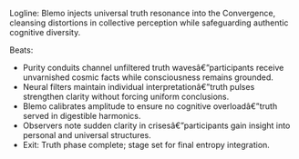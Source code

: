 ﻿---
series: 3
novella: 5
file: S3N5_CH06
type: chapter
pov: Blemo
setting: Purity resonance chamber - truth infusion
word_target_min: 1201
word_target_max: 2299
status: outline
---
Logline: Blemo injects universal truth resonance into the Convergence, cleansing distortions in collective perception while safeguarding authentic cognitive diversity.

Beats:
- Purity conduits channel unfiltered truth wavesâ€”participants receive unvarnished cosmic facts while consciousness remains grounded.
- Neural filters maintain individual interpretationâ€”truth pulses strengthen clarity without forcing uniform conclusions.
- Blemo calibrates amplitude to ensure no cognitive overloadâ€”truth served in digestible harmonics.
- Observers note sudden clarity in crisesâ€”participants gain insight into personal and universal structures.
- Exit: Truth phase complete; stage set for final entropy integration.
